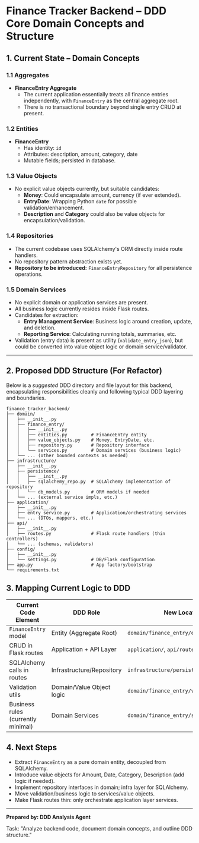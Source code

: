 # Finance Tracker Backend – DDD Core Domain Concepts and Structure

## 1. Current State – Domain Concepts

### 1.1 Aggregates
- **FinanceEntry Aggregate**
  - The current application essentially treats all finance entries independently, with `FinanceEntry` as the central aggregate root.
  - There is no transactional boundary beyond single entry CRUD at present.

### 1.2 Entities
- **FinanceEntry**
  - Has identity: `id`
  - Attributes: description, amount, category, date
  - Mutable fields; persisted in database.

### 1.3 Value Objects
- No explicit value objects currently, but suitable candidates:
  - **Money**: Could encapsulate amount, currency (if ever extended).
  - **EntryDate**: Wrapping Python `date` for possible validation/enhancement.
  - **Description** and **Category** could also be value objects for encapsulation/validation.

### 1.4 Repositories
- The current codebase uses SQLAlchemy's ORM directly inside route handlers.
- No repository pattern abstraction exists yet.
- **Repository to be introduced:** `FinanceEntryRepository` for all persistence operations.

### 1.5 Domain Services
- No explicit domain or application services are present.
- All business logic currently resides inside Flask routes.
- Candidates for extraction:
  - **Entry Management Service**: Business logic around creation, update, and deletion.
  - **Reporting Service**: Calculating running totals, summaries, etc.
- Validation (entry data) is present as utility (`validate_entry_json`), but could be converted into value object logic or domain service/validator.

---

## 2. Proposed DDD Structure (For Refactor)

Below is a _suggested_ DDD directory and file layout for this backend, encapsulating responsibilities cleanly and following typical DDD layering and boundaries.

```
finance_tracker_backend/
├── domain/
│   ├── __init__.py
│   ├── finance_entry/
│   │   ├── __init__.py
│   │   ├── entities.py         # FinanceEntry entity
│   │   ├── value_objects.py    # Money, EntryDate, etc.
│   │   ├── repository.py       # Repository interface
│   │   └── services.py         # Domain services (business logic)
│   └── ... (other bounded contexts as needed)
├── infrastructure/
│   ├── __init__.py
│   ├── persistence/
│   │   ├── __init__.py
│   │   ├── sqlalchemy_repo.py  # SQLAlchemy implementation of repository
│   │   └── db_models.py        # ORM models if needed
│   └── ... (external service impls, etc.)
├── application/
│   ├── __init__.py
│   ├── entry_service.py        # Application/orchestrating services
│   └── ... (DTOs, mappers, etc.)
├── api/
│   ├── __init__.py
│   ├── routes.py               # Flask route handlers (thin controllers)
│   └── ... (schemas, validators)
├── config/
│   ├── __init__.py
│   └── settings.py             # DB/Flask configuration
├── app.py                      # App factory/bootstrap
└── requirements.txt
```

## 3. Mapping Current Logic to DDD

| Current Code Element       | DDD Role                   | New Location                 |
|---------------------------|----------------------------|------------------------------|
| `FinanceEntry` model      | Entity (Aggregate Root)    | `domain/finance_entry/entities.py`       |
| CRUD in Flask routes      | Application + API Layer    | `application/`, `api/routes.py`          |
| SQLAlchemy calls in routes| Infrastructure/Repository  | `infrastructure/persistence/*`           |
| Validation utils          | Domain/Value Object logic  | `domain/finance_entry/value_objects.py`  |
| Business rules (currently minimal) | Domain Services    | `domain/finance_entry/services.py`       |

## 4. Next Steps

- Extract `FinanceEntry` as a pure domain entity, decoupled from SQLAlchemy.
- Introduce value objects for Amount, Date, Category, Description (add logic if needed).
- Implement repository interfaces in domain; infra layer for SQLAlchemy.
- Move validation/business logic to services/value objects.
- Make Flask routes thin: only orchestrate application layer services.

---

**Prepared by: DDD Analysis Agent**

Task: "Analyze backend code, document domain concepts, and outline DDD structure."
